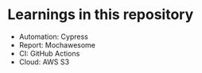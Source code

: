# Learnings in this repository
- Automation: Cypress
- Report: Mochawesome
- CI: GitHub Actions
- Cloud: AWS S3
